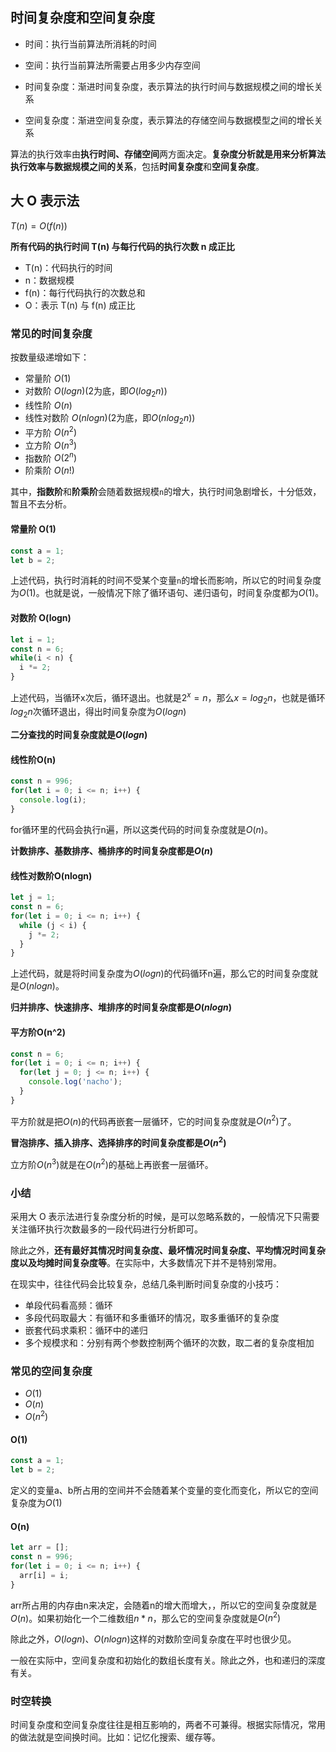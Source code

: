 ## 时间复杂度和空间复杂度

- 时间：执行当前算法所消耗的时间
- 空间：执行当前算法所需要占用多少内存空间

- 时间复杂度：渐进时间复杂度，表示算法的执行时间与数据规模之间的增长关系
- 空间复杂度：渐进空间复杂度，表示算法的存储空间与数据模型之间的增长关系

算法的执行效率由**执行时间、存储空间**两方面决定。**复杂度分析就是用来分析算法执行效率与数据规模之间的关系**，包括**时间复杂度**和**空间复杂度**。

## 大 O 表示法
$T(n) = O(f(n))$

**所有代码的执行时间 T(n) 与每行代码的执行次数 n 成正比**

- T(n)：代码执行的时间
- n：数据规模
- f(n)：每行代码执行的次数总和
- O：表示 T(n) 与 f(n) 成正比

### 常见的时间复杂度
按数量级递增如下：  
- 常量阶 $O(1)$
- 对数阶 $O(logn)$(2为底，即$O(log_2n)$)
- 线性阶 $O(n)$
- 线性对数阶 $O(nlogn)$(2为底，即$O(nlog_2n)$)
- 平方阶 $O(n^2)$
- 立方阶 $O(n^3)$
- 指数阶 $O(2^n)$
- 阶乘阶 $O(n!)$

其中，**指数阶**和**阶乘阶**会随着数据规模`n`的增大，执行时间急剧增长，十分低效，暂且不去分析。

#### 常量阶 O(1)
```js
const a = 1;
let b = 2;
```
上述代码，执行时消耗的时间不受某个变量`n`的增长而影响，所以它的时间复杂度为$O(1)$。也就是说，一般情况下除了循环语句、递归语句，时间复杂度都为$O(1)$。

#### 对数阶 O(logn)
```js
let i = 1;
const n = 6;
while(i < n) {
  i *= 2;
}
```
上述代码，当循环x次后，循环退出。也就是$2^x=n$，那么$x=log_2n$，也就是循环$log_2n$次循环退出，得出时间复杂度为$O(logn)$  

**二分查找的时间复杂度就是$O(logn)$**

#### 线性阶O(n)
```js
const n = 996;
for(let i = 0; i <= n; i++) {
  console.log(i);
}
```
for循环里的代码会执行n遍，所以这类代码的时间复杂度就是$O(n)$。

**计数排序、基数排序、桶排序的时间复杂度都是$O(n)$**

#### 线性对数阶O(nlogn)
```js
let j = 1;
const n = 6;
for(let i = 0; i <= n; i++) {
  while (j < i) {
    j *= 2;
  }
}
```
上述代码，就是将时间复杂度为$O(logn)$的代码循环n遍，那么它的时间复杂度就是$O(nlogn)$。

**归并排序、快速排序、堆排序的时间复杂度都是$O(nlogn)$**

#### 平方阶O(n^2)
```js
const n = 6;
for(let i = 0; i <= n; i++) {
  for(let j = 0; j <= n; i++) {
    console.log('nacho');
  }
}
```
平方阶就是把$O(n)$的代码再嵌套一层循环，它的时间复杂度就是$O(n^2)$了。

**冒泡排序、插入排序、选择排序的时间复杂度都是$O(n^2)$**

立方阶$O(n^3)$就是在$O(n^2)$的基础上再嵌套一层循环。

### 小结

采用大 O 表示法进行复杂度分析的时候，是可以忽略系数的，一般情况下只需要关注循环执行次数最多的一段代码进行分析即可。

除此之外，**还有最好其情况时间复杂度、最坏情况时间复杂度、平均情况时间复杂度以及均摊时间复杂度等**。在实际中，大多数情况下并不是特别常用。

在现实中，往往代码会比较复杂，总结几条判断时间复杂度的小技巧：  
- 单段代码看高频：循环
- 多段代码取最大：有循环和多重循环的情况，取多重循环的复杂度
- 嵌套代码求乘积：循环中的递归
- 多个规模求和：分别有两个参数控制两个循环的次数，取二者的复杂度相加

### 常见的空间复杂度
- $O(1)$
- $O(n)$
- $O(n^2)$

#### O(1)
```js
const a = 1;
let b = 2;
```
定义的变量a、b所占用的空间并不会随着某个变量的变化而变化，所以它的空间复杂度为$O(1)$

#### O(n)
```js
let arr = [];
const n = 996;
for(let i = 0; i <= n; i++) {
  arr[i] = i;
}
```
arr所占用的内存由n来决定，会随着n的增大而增大，，所以它的空间复杂度就是$O(n)$。如果初始化一个二维数组$n*n$，那么它的空间复杂度就是$O(n^2)$

除此之外，$O(logn)$、$O(nlogn)$这样的对数阶空间复杂度在平时也很少见。

一般在实际中，空间复杂度和初始化的数组长度有关。除此之外，也和递归的深度有关。

### 时空转换
时间复杂度和空间复杂度往往是相互影响的，两者不可兼得。根据实际情况，常用的做法就是空间换时间。比如：记忆化搜索、缓存等。